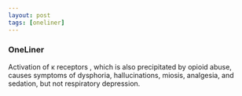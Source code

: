 ```yaml
---
layout: post
tags: [oneliner]
---
```



### OneLiner

Activation of κ receptors , which is also precipitated by opioid abuse, causes symptoms of dysphoria, hallucinations, miosis, analgesia, and sedation, but not respiratory depression.

